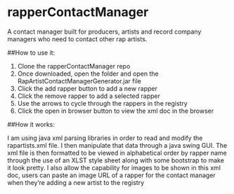 # rapperContactManager
A contact manager built for producers, artists and record company managers who need to contact other rap artists.

##How to use it:
  1. Clone the rapperContactManager repo
  2. Once downloaded, open the folder and open the RapArtistContactManagerGenerator.jar file
  3. Click the add rapper button to add a new rapper
  4. Click the remove rapper to add a selected rapper
  5. Use the arrows to cycle through the rappers in the registry
  6. Click the open in browser button to view the xml doc in the browser


##How it works:  

  I am using java xml parsing libraries in order to read and modify
  the rapartists.xml file. I then manipulate that data through a java
  swing GUI. The xml file is then formatted to be viewed in
  alphabetical order by rapper name through the use of an XLST style sheet
  along with some bootstrap to make it look pretty. I also allow the capability for images to be
  shown in this xml doc, users can paste an image URL of a rapper for 
  the contact manager when they’re adding a new artist to the registry

